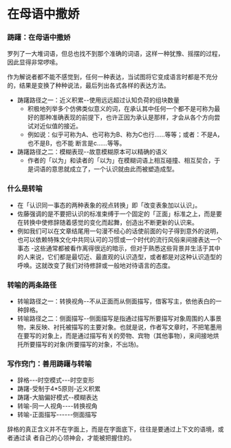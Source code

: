 # 在母语中撒娇
### 踌躇：在母语中撒娇
罗列了一大堆词语，但总也找不到那个准确的词语，这样一种犹豫、摇摆的过程，因此显得非常啰嗦。

作为解说者都不能不感觉到，任何一种表达，当试图将它变成语言时都是不充分的，结果是变换了种种说法，最后列出各式各样的表达方法。

- 踌躇路径之一：近义积累--使用远远超过认知负荷的组块数量
  - 积极地列举多个仿佛类似意义的词，在承认其中任何一个都不是可称为最好的那种准确表现的前提下，也许正因为承认是那样，才会从各个方向尝试对近似值的接近。
  - 例如说：似乎可称为A、也可称为B、称为C也行……等等；或者：不是A，也不是B，也不能
断言是c……等等。
- 踌躇路径之二：模糊表现--故意模糊原本可以精确的语义
  - 作者的「以为」和读者的「以为」在模糊词语上相互碰撞、相互契合，于是词语的意思就成立了，一个认识就由此而被塑造成型。
### 什么是转喻
- 在「认识同一事态的两种表象的视点转换」即「改变表象加以认识」。
- 佐藤强调的是不要把认识的标准束缚于一个固定的「正面」标准之上，而是要在转换中使修辞随着感觉的变化而起舞，创造出不断更新的认识来。
- 例如我们可以在文章结尾用一句漫不经心的话使前面的句子得到意外的说明，也可以依赖特殊文化中共同认可的习惯或一个时代的流行风俗来间接表达一个事态
-这些通常都被看作离得很远的暗示，但对于熟悉这些背景并生活于其中的人来说，它们都是最切近、最直观的认识造型，或者都是对这种认识造型的呼唤。这就改变了我们对待修辞或一般地对待语言的态度。
### 转喻的两条路径
- 转喻路径之一：转换视角--不从正面而从侧面描写，借客写主，依他表白的一种辞格。
- 转喻路径之二：侧面描写--侧面描写是指通过描写所要描写对象周围的人事景物，来反映、衬托被描写的主要对象。也就是说，作者写文章时，不把笔墨用在要写的对象上，而是通过描写有关的旁物、宾物（其他事物），来间接地烘托所要描写的对象(所要描写的对象，不出场)。
### 写作窍门：善用踌躇与转喻
- 辞格---时空模式---时空变形
- 踌躇-受制于4*5原则-近义积累
- 踌躇-大脑偏好模式--模糊表达
- 转喻-同一人视角----转换视角
- 转喻-正面描写------侧面描写


辞格的真正含义并不在字面上，而是在字面底下，往往是要通过上下文的语境，或者通过读
者自己的心领神会，才能被把握住的。
